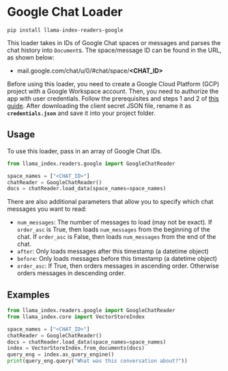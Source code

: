 # Google Chat Loader

`pip install llama-index-readers-google`

This loader takes in IDs of Google Chat spaces or messages and parses the chat history into `Document`s. The space/message ID can be found in the URL, as shown below:

- mail.google.com/chat/u/0/#chat/space/**\<CHAT_ID\>**

Before using this loader, you need to create a Google Cloud Platform (GCP) project with a Google Workspace account. Then, you need to authorize the app with user credentials. Follow the prerequisites and steps 1 and 2 of [this guide](https://developers.google.com/workspace/chat/authenticate-authorize-chat-user). After downloading the client secret JSON file, rename it as **`credentials.json`** and save it into your project folder.

## Usage

To use this loader, pass in an array of Google Chat IDs.

```py
from llama_index.readers.google import GoogleChatReader

space_names = ["<CHAT_ID>"]
chatReader = GoogleChatReader()
docs = chatReader.load_data(space_names=space_names)
```

There are also additional parameters that allow you to specify which chat messages you want to read:

- `num_messages`: The number of messages to load (may not be exact). If `order_asc` is True, then loads `num_messages` from the beginning of the chat. If `order_asc` is False, then loads `num_messages` from the end of the chat.
- `after`: Only loads messages after this timestamp (a datetime object)
- `before`: Only loads messages before this timestamp (a datetime object)
- `order_asc`: If True, then orders messages in ascending order. Otherwise orders messages in descending order.

## Examples

```py
from llama_index.readers.google import GoogleChatReader
from llama_index.core import VectorStoreIndex

space_names = ["<CHAT_ID>"]
chatReader = GoogleChatReader()
docs = chatReader.load_data(space_names=space_names)
index = VectorStoreIndex.from_documents(docs)
query_eng = index.as_query_engine()
print(query_eng.query("What was this conversation about?"))
```
